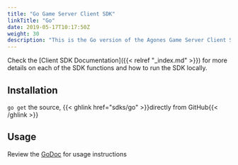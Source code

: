 ```yaml
---
title: "Go Game Server Client SDK"
linkTitle: "Go"
date: 2019-05-17T10:17:50Z
weight: 30
description: "This is the Go version of the Agones Game Server Client SDK. "
---
```


Check the [Client SDK Documentation]({{< relref "_index.md" >}}) for more details on each of the SDK functions and how to run the SDK locally.

## Installation

`go get` the source, {{< ghlink href="sdks/go" >}}directly from GitHub{{< /ghlink >}}

## Usage

Review the [GoDoc](https://pkg.go.dev/agones.dev/agones/sdks/go) for usage instructions
